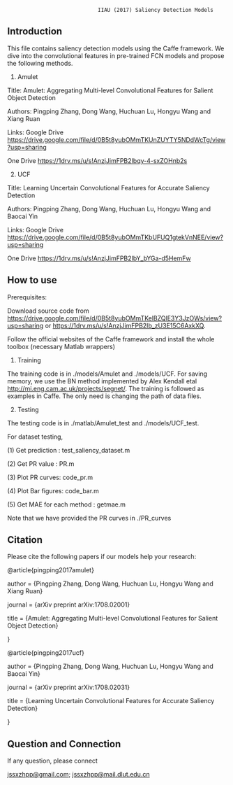                                  IIAU (2017) Saliency Detection Models
Introduction
------------------------------------------------------------------------------------------------------------------
This file contains saliency detection models using the Caffe framework. We dive into the convolutional features in pre-trained FCN models and propose the following methods.

1) Amulet

Title: Amulet: Aggregating Multi-level Convolutional Features for Salient Object Detection

Authors: Pingping Zhang, Dong Wang, Huchuan Lu, Hongyu Wang and Xiang Ruan

Links: 
Google Drive https://drive.google.com/file/d/0B5t8yubOMmTKUnZUYTY5NDdWcTg/view?usp=sharing

One Drive    https://1drv.ms/u/s!AnzjJimFPB2Ibqy-4-sxZOHnb2s

2) UCF

Title: Learning Uncertain Convolutional Features for Accurate Saliency Detection

Authors: Pingping Zhang, Dong Wang, Huchuan Lu, Hongyu Wang and Baocai Yin

Links: 
Google Drive https://drive.google.com/file/d/0B5t8yubOMmTKbUFUQ1gtekVnNEE/view?usp=sharing

One Drive    https://1drv.ms/u/s!AnzjJimFPB2IbY_bYGa-d5HemFw

How to use
--------------------------------------------------------------------------------------------------------------

Prerequisites:

Download source code from  https://drive.google.com/file/d/0B5t8yubOMmTKelBZQlE3Y3JzOWs/view?usp=sharing or https://1drv.ms/u/s!AnzjJimFPB2Ib_zU3E15C6AxkXQ.

Follow the official websites of the Caffe framework and install the whole toolbox (necessary Matlab wrappers)

1) Training

The training code is in ./models/Amulet and ./models/UCF. For saving memory, we use the BN method implemented by Alex Kendall etal http://mi.eng.cam.ac.uk/projects/segnet/. The training is followed as examples in Caffe. The only need is changing the path of data files.

2) Testing

The testing code is in ./matlab/Amulet_test and ./models/UCF_test.

For dataset testing,

(1) Get prediction : test_saliency_dataset.m

(2) Get PR value : PR.m

(3) Plot PR curves: code_pr.m

(4) Plot Bar figures: code_bar.m

(5) Get MAE for each method : getmae.m

Note that we have provided the PR curves in ./PR_curves

Citation
---------------------------------------------------------------------------------------------------------------------
Please cite the following papers if our models help your research:

@article{pingping2017amulet}

author = {Pingping Zhang, Dong Wang, Huchuan Lu, Hongyu Wang and Xiang Ruan}

journal = {arXiv preprint arXiv:1708.02001}

title = {Amulet: Aggregating Multi-level Convolutional Features for Salient Object Detection}

}

@article{pingping2017ucf}

author = {Pingping Zhang, Dong Wang, Huchuan Lu, Hongyu Wang and Baocai Yin}

journal = {arXiv preprint arXiv:1708.02031}

title = {Learning Uncertain Convolutional Features for Accurate Saliency Detection}

}

Question and Connection
------------------------------------------------------------------------------------------------------------------
If any question, please connect

jssxzhpp@gmail.com;  jssxzhpp@mail.dlut.edu.cn
